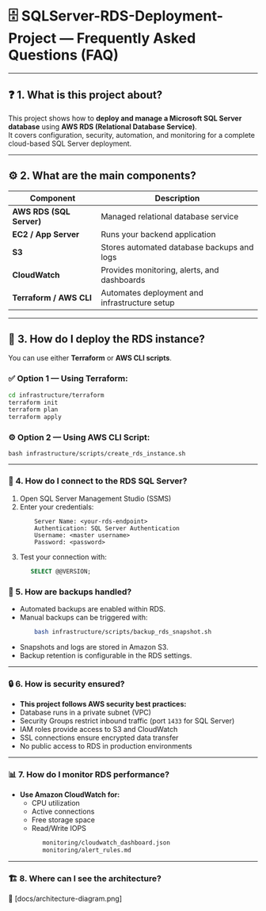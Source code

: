 # 🗄️ SQLServer-RDS-Deployment-Project — Frequently Asked Questions (FAQ)

---

## ❓ 1. What is this project about?
This project shows how to **deploy and manage a Microsoft SQL Server database** using **AWS RDS (Relational Database Service)**.  
It covers configuration, security, automation, and monitoring for a complete cloud-based SQL Server deployment.

---

## ⚙️ 2. What are the main components?
| Component | Description |
|------------|-------------|
| **AWS RDS (SQL Server)** | Managed relational database service |
| **EC2 / App Server** | Runs your backend application |
| **S3** | Stores automated database backups and logs |
| **CloudWatch** | Provides monitoring, alerts, and dashboards |
| **Terraform / AWS CLI** | Automates deployment and infrastructure setup |

---

## 🚀 3. How do I deploy the RDS instance?
You can use either **Terraform** or **AWS CLI scripts**.

### ✅ Option 1 — Using Terraform:
```bash
cd infrastructure/terraform
terraform init
terraform plan
terraform apply
```

### ⚙️ Option 2 — Using AWS CLI Script:
```
bash infrastructure/scripts/create_rds_instance.sh
```
---

### 🔗 4. How do I connect to the RDS SQL Server?
1. Open SQL Server Management Studio (SSMS)
2. Enter your credentials:
   ```pgsql
       Server Name: <your-rds-endpoint>
       Authentication: SQL Server Authentication
       Username: <master username>
       Password: <password>
   ```
3. Test your connection with:
    ```sql
       SELECT @@VERSION;
    ```
### 💾 5. How are backups handled?
- Automated backups are enabled within RDS.
- Manual backups can be triggered with:
  ```bash
      bash infrastructure/scripts/backup_rds_snapshot.sh
  ```
- Snapshots and logs are stored in Amazon S3.
- Backup retention is configurable in the RDS settings.

---

### 🔒 6. How is security ensured?
* **This project follows AWS security best practices:**
* Database runs in a private subnet (VPC)
* Security Groups restrict inbound traffic (port `1433` for SQL Server)
* IAM roles provide access to S3 and CloudWatch
* SSL connections ensure encrypted data transfer
* No public access to RDS in production environments

---

### 📊 7. How do I monitor RDS performance?
* **Use Amazon CloudWatch for:**
    - CPU utilization
    - Active connections
    - Free storage space
    - Read/Write IOPS
      ```bash
         monitoring/cloudwatch_dashboard.json
         monitoring/alert_rules.md
      ```

---

### 🏗️ 8. Where can I see the architecture?
📁 [docs/architecture-diagram.png]
